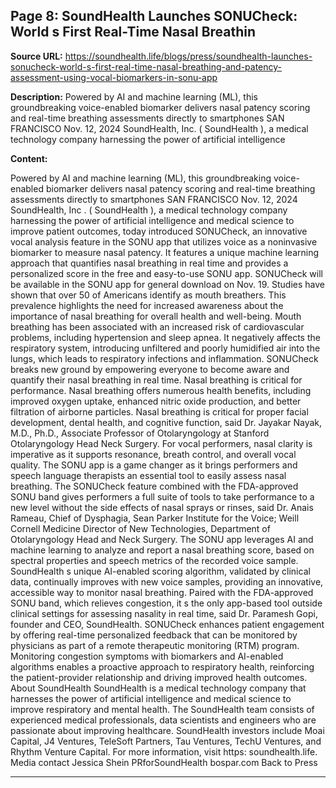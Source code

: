 ## Page 8: SoundHealth Launches SONUCheck: World s First Real-Time Nasal Breathin

**Source URL:** https://soundhealth.life/blogs/press/soundhealth-launches-sonucheck-world-s-first-real-time-nasal-breathing-and-patency-assessment-using-vocal-biomarkers-in-sonu-app

**Description:** Powered by AI and machine learning (ML), this groundbreaking voice-enabled biomarker delivers nasal patency scoring and real-time breathing assessments directly to smartphones SAN FRANCISCO Nov. 12, 2024 SoundHealth, Inc. ( SoundHealth ), a medical technology company harnessing the power of artificial intelligence

**Content:**

Powered by AI and machine learning (ML), this groundbreaking voice-enabled biomarker delivers nasal patency scoring and real-time breathing assessments directly to smartphones SAN FRANCISCO Nov. 12, 2024 SoundHealth, Inc . ( SoundHealth ), a medical technology company harnessing the power of artificial intelligence and medical science to improve patient outcomes, today introduced SONUCheck, an innovative vocal analysis feature in the SONU app that utilizes voice as a noninvasive biomarker to measure nasal patency. It features a unique machine learning approach that quantifies nasal breathing in real time and provides a personalized score in the free and easy-to-use SONU app. SONUCheck will be available in the SONU app for general download on Nov. 19. Studies have shown that over 50 of Americans identify as mouth breathers. This prevalence highlights the need for increased awareness about the importance of nasal breathing for overall health and well-being. Mouth breathing has been associated with an increased risk of cardiovascular problems, including hypertension and sleep apnea. It negatively affects the respiratory system, introducing unfiltered and poorly humidified air into the lungs, which leads to respiratory infections and inflammation. SONUCheck breaks new ground by empowering everyone to become aware and quantify their nasal breathing in real time. Nasal breathing is critical for performance. Nasal breathing offers numerous health benefits, including improved oxygen uptake, enhanced nitric oxide production, and better filtration of airborne particles. Nasal breathing is critical for proper facial development, dental health, and cognitive function, said Dr. Jayakar Nayak, M.D., Ph.D., Associate Professor of Otolaryngology at Stanford Otolaryngology Head Neck Surgery. For vocal performers, nasal clarity is imperative as it supports resonance, breath control, and overall vocal quality. The SONU app is a game changer as it brings performers and speech language therapists an essential tool to easily assess nasal breathing. The SONUCheck feature combined with the FDA-approved SONU band gives performers a full suite of tools to take performance to a new level without the side effects of nasal sprays or rinses, said Dr. Anais Rameau, Chief of Dysphagia, Sean Parker Institute for the Voice; Weill Cornell Medicine Director of New Technologies, Department of Otolaryngology Head and Neck Surgery. The SONU app leverages AI and machine learning to analyze and report a nasal breathing score, based on spectral properties and speech metrics of the recorded voice sample. SoundHealth s unique AI-enabled scoring algorithm, validated by clinical data, continually improves with new voice samples, providing an innovative, accessible way to monitor nasal breathing. Paired with the FDA-approved SONU band, which relieves congestion, it s the only app-based tool outside clinical settings for assessing nasality in real time, said Dr. Paramesh Gopi, founder and CEO, SoundHealth. SONUCheck enhances patient engagement by offering real-time personalized feedback that can be monitored by physicians as part of a remote therapeutic monitoring (RTM) program. Monitoring congestion symptoms with biomarkers and AI-enabled algorithms enables a proactive approach to respiratory health, reinforcing the patient-provider relationship and driving improved health outcomes. About SoundHealth SoundHealth is a medical technology company that harnesses the power of artificial intelligence and medical science to improve respiratory and mental health. The SoundHealth team consists of experienced medical professionals, data scientists and engineers who are passionate about improving healthcare. SoundHealth investors include Moai Capital, J4 Ventures, TeleSoft Partners, Tau Ventures, TechU Ventures, and Rhythm Venture Capital. For more information, visit https: soundhealth.life. Media contact Jessica Shein PRforSoundHealth bospar.com Back to Press

---
